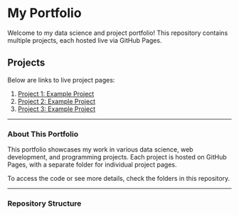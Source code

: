 # My Portfolio

Welcome to my data science and project portfolio! This repository contains multiple projects, each hosted live via GitHub Pages.

## Projects

Below are links to live project pages:

1. [Project 1: Example Project](https://badnickton.github.io/portfolio/project1/)
2. [Project 2: Example Project](https://badnickton.github.io/portfolio/project2/)
3. [Project 3: Example Project](https://badnickton.github.io/portfolio/project3/)

---

### About This Portfolio

This portfolio showcases my work in various data science, web development, and programming projects. Each project is hosted on GitHub Pages, with a separate folder for individual project pages.

To access the code or see more details, check the folders in this repository.

---

### Repository Structure
